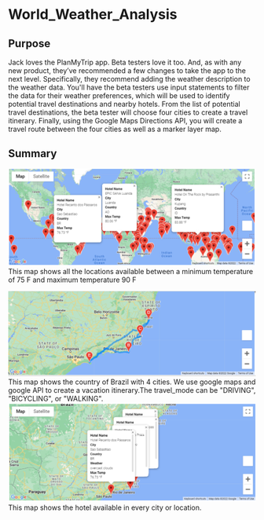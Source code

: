 # World_Weather_Analysis
## Purpose
Jack loves the PlanMyTrip app. Beta testers love it too. And, as with any new product, they’ve recommended a few changes to take the app to the next level. Specifically, they recommend adding the weather description to the weather data. You'll have the beta testers use input statements to filter the data for their weather preferences, which will be used to identify potential travel destinations and nearby hotels. From the list of potential travel destinations, the beta tester will choose four cities to create a travel itinerary. Finally, using the Google Maps Directions API, you will create a travel route between the four cities as well as a marker layer map.
## Summary
![WeatherPy_vacation_map](https://github.com/stephanieruiz1/World_Weather_Analysis/blob/main/Vacation_Search/WeatherPy_vacation_map.png)
This map shows all the locations available between a minimum temperature of 75 F and maximum temperature 90 F

![WeatherPy_travel_map](https://github.com/stephanieruiz1/World_Weather_Analysis/blob/main/Vacation_Itinerary/WeatherPy_travel_map.png)
This map shows the country of Brazil with 4 cities. We use google maps and google API to create a vacation itinerary.The travel_mode can be "DRIVING", "BICYCLING", or "WALKING".
![WeatherPy_travel_map_markers](https://github.com/stephanieruiz1/World_Weather_Analysis/blob/main/Vacation_Itinerary/WeatherPy_travel_map_markers.png)
This map shows the hotel available in every city or location.
